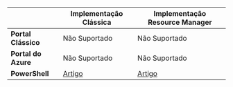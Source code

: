 |  | **Implementação Clássica**  | **Implementação Resource Manager**|
|-----------------------------|-------------|---------------------|
| **Portal Clássico**          | Não Suportado          | Não Suportado                  |
| **Portal do Azure**            | Não Suportado         | Não Suportado                  |
| **PowerShell** | [Artigo](../articles/expressroute/expressroute-howto-coexist-classic.md) | [Artigo](../articles/expressroute/expressroute-howto-coexist-resource-manager.md) |



<!--HONumber=Aug16_HO1-->


